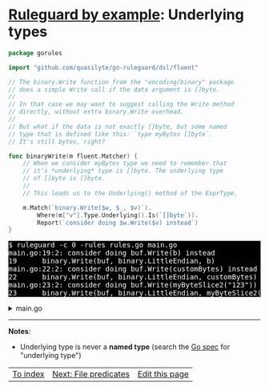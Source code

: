 # [Ruleguard by example](https://go-ruleguard.github.io/by-example/): Underlying types

```go
package gorules

import "github.com/quasilyte/go-ruleguard/dsl/fluent"

// The binary.Write function from the "encoding/binary" package
// does a simple Write call if the data argument is []byte.
//
// In that case we may want to suggest calling the Write method
// directly, without extra binary.Write overhead.
//
// But what if the data is not exactly []byte, but some named
// type that is defined like this: `type myBytes []byte`.
// It's still bytes, right?

func binaryWrite(m fluent.Matcher) {
	// When we consider myBytes type we need to remember that
	// it's *underlying* type is []byte. The underlying type
	// of []byte is []byte.
	//
	// This leads us to the Underlying() method of the ExprType.

	m.Match(`binary.Write($w, $_, $v)`).
		Where(m["v"].Type.Underlying().Is(`[]byte`)).
		Report(`consider doing $w.Write($v) instead`)
}
```

<pre style="color: white; background-color: black">
$ ruleguard -c 0 -rules rules.go main.go
main.go:19:2: consider doing buf.Write(b) instead
19		binary.Write(buf, binary.LittleEndian, b)
main.go:22:2: consider doing buf.Write(customBytes) instead
22		binary.Write(buf, binary.LittleEndian, customBytes)
main.go:23:2: consider doing buf.Write(myByteSlice2("123")) instead
23		binary.Write(buf, binary.LittleEndian, myByteSlice2("123"))
</pre>

<details><summary>main.go</summary>

```go
package main

import (
	"bytes"
	"encoding/binary"
)

// myByteSlice underlying type is []byte
type myByteSlice []byte

// myByteSlice2 underlying type is still []byte.
type myByteSlice2 myByteSlice

func main() {
	var b []byte
	var customBytes myByteSlice
	buf := &bytes.Buffer{}

	binary.Write(buf, binary.LittleEndian, b)

	// These 2 lines will not give any warnings if we don't use Underlying().
	binary.Write(buf, binary.LittleEndian, customBytes)
	binary.Write(buf, binary.LittleEndian, myByteSlice2("123"))

	binary.Write(buf, binary.LittleEndian, 14) // OK: not []byte
}
```

</details>

<hr>

**Notes**:

* Underlying type is never a **named type** (search the [Go spec](https://golang.org/ref/spec#Types) for "underlying type")

<table><tr>
<td><a href="index">To index</a></td>
<td><a href="file-predicates">Next: File predicates</a></td>
<td><a href="https://github.com/go-ruleguard/go-ruleguard.github.io/edit/master/by-example/underlying-types.md">Edit this page</a></td>
</tr></table>
